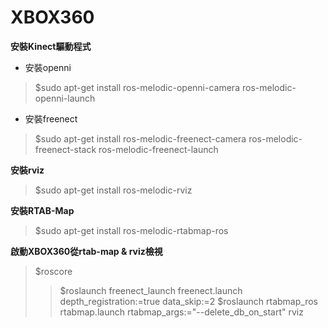 # XBOX360
**安裝Kinect驅動程式**
* 安裝openni
> $sudo apt-get install ros-melodic-openni-camera ros-melodic-openni-launch
* 安裝freenect
> $sudo apt-get install ros-melodic-freenect-camera ros-melodic-freenect-stack ros-melodic-freenect-launch

**安裝rviz**
> $sudo apt-get install ros-melodic-rviz

**安裝RTAB-Map**
> $sudo apt-get install ros-melodic-rtabmap-ros

**啟動XBOX360從rtab-map & rviz檢視**
> $roscore
>> $roslaunch freenect_launch freenect.launch depth_registration:=true data_skip:=2
>> $roslaunch rtabmap_ros rtabmap.launch rtabmap_args:="--delete_db_on_start"
>> rviz
